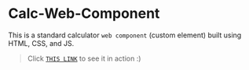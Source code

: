 # Calc-Web-Component
This is a standard calculator `web component` (custom element) built using HTML, CSS, and JS.

> Click [`THIS LINK`](https://calc-web-comp.herokuapp.com/) to see it in action :)
